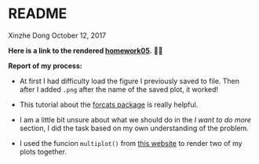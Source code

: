 README
================
Xinzhe Dong
October 12, 2017

**Here is a link to the rendered [homework05](https://github.com/hannahdxz/STAT545-hw-Dong-Xinzhe/blob/master/hw05/hw05.md).** :tada::blush:

**Report of my process:**

* At first I had difficulty load the figure I previously saved to file. Then after I added `.png` after the name of the saved plot, it worked!

* This tutorial about the [forcats package](https://blog.rstudio.com/2016/08/31/forcats-0-1-0/) is really helpful.

* I am a little bit unsure about what we should do in the *I want to do more* section, I did the task based on my own understanding of the problem.

* I used the funcion `multiplot()` from [this website](http://stat545.com/block020_multiple-plots-on-a-page.html) to render two of my plots together.
